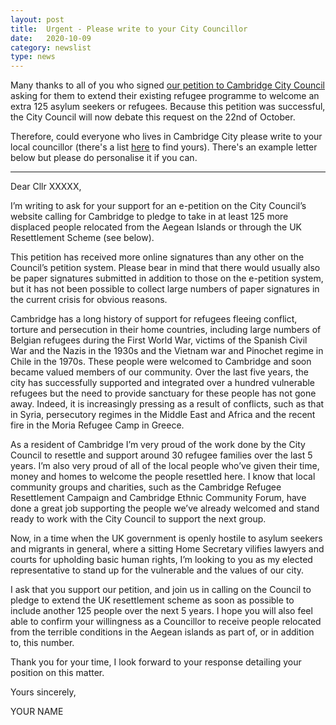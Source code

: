 ```yaml
---
layout: post
title:  Urgent - Please write to your City Councillor
date:   2020-10-09
category: newslist
type: news
---
```


Many thanks to all of you who signed [our petition to Cambridge City Council](https://democracy.cambridge.gov.uk/mgEPetitionDisplay.aspx?id=61) asking for them to extend their existing refugee programme to welcome an extra 125 asylum seekers or refugees. Because this petition was successful, the City Council will now debate this request on the 22nd of October.

Therefore, could everyone who lives in Cambridge City please write to your local councillor (there's a list [here](https://democracy.cambridge.gov.uk/mgFindMember.aspx) to find yours). There's an example letter below but please do personalise it if you can.

---

Dear Cllr XXXXX,

I’m writing to ask for your support for an e-petition on the City Council’s website calling for Cambridge to pledge to take in at least 125 more displaced people relocated from the Aegean Islands or through the UK Resettlement Scheme (see below).

This petition has received more online signatures than any other on the Council’s petition system. Please bear in mind that there would usually also be paper signatures submitted in addition to those on the e-petition system, but it has not been possible to collect large numbers of paper signatures in the current crisis for obvious reasons.

Cambridge has a long history of support for refugees fleeing conflict, torture and persecution in their home countries, including large numbers of Belgian refugees during the First World War, victims of the Spanish Civil War and the Nazis in the 1930s and the Vietnam war and Pinochet regime in Chile in the 1970s. These people were welcomed to Cambridge and soon became valued members of our community. Over the last five years, the city has successfully supported and integrated over a hundred vulnerable refugees but the need to provide sanctuary for these people has not gone away. Indeed, it is increasingly pressing as a result of conflicts, such as that in Syria, persecutory regimes in the Middle East and Africa and the recent fire in the Moria Refugee Camp in Greece.

As a resident of Cambridge I’m very proud of the work done by the City Council to resettle and support around 30 refugee families over the last 5 years. I’m also very proud of all of the local people who’ve given their time, money and homes to welcome the people resettled here. I know that local community groups and charities, such as the Cambridge Refugee Resettlement Campaign and Cambridge Ethnic Community Forum, have done a great job supporting the people we’ve already welcomed and stand ready to work with the City Council to support the next group.

Now, in a time when the UK government is openly hostile to asylum seekers and migrants in general, where a sitting Home Secretary vilifies lawyers and courts for upholding basic human rights, I’m looking to you as my elected representative to stand up for the vulnerable and the values of our city.

I ask that you support our petition, and join us in calling on the Council to pledge to extend the UK resettlement scheme as soon as possible to include another 125 people over the next 5 years. I hope you will also feel able to confirm your willingness as a Councillor to receive people relocated from the terrible conditions in the Aegean islands as part of, or in addition to, this number.

Thank you for your time, I look forward to your response detailing your position on this matter.

Yours sincerely,

YOUR NAME
